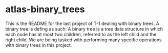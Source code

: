 # atlas-binary_trees
This is the README for the last project of T-1 dealing
with binary trees. A binary tree is defing as such: 
A binary tree is a tree data structure in which each 
node has at most two children, referred to as the 
left child and the right child. We are being tasked 
with performing many specific operations with binary
trees in this project. 